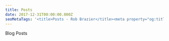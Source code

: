```yaml
---
title: Posts
date: 2017-12-31T00:00:00.000Z
seoMetaTags: '<title>Posts - Rob Brazier</title><meta property="og:title" content="Posts"><meta name="twitter:title" content="Posts"><meta name="description" content="Blog Posts"><meta property="og:description" content="Blog Posts"><meta name="twitter:description" content="Blog Posts"><meta name="twitter:site" content="@RobBrazier"><meta name="twitter:card" content="summary"><meta property="article:modified_time" content="2017-12-31T15:03:03Z"><meta property="og:locale" content="en_EN"><meta property="og:type" content="article"><meta property="og:site_name" content="Rob Brazier">'
---
```


Blog Posts
